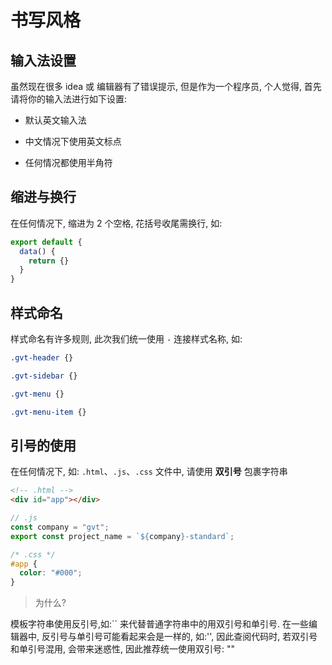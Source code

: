 书写风格
=======

输入法设置
---------

虽然现在很多 idea 或 编辑器有了错误提示, 但是作为一个程序员, 个人觉得, 首先请将你的输入法进行如下设置:

- 默认英文输入法

- 中文情况下使用英文标点

- 任何情况都使用半角符

缩进与换行
---------

在任何情况下, 缩进为 2 个空格, 花括号收尾需换行, 如:

```javascript
export default {
  data() {
    return {}
  }
}
```

样式命名
-------

样式命名有许多规则, 此次我们统一使用 ```-``` 连接样式名称, 如:

```css
.gvt-header {}

.gvt-sidebar {}

.gvt-menu {}

.gvt-menu-item {}
```

引号的使用
---------

在任何情况下, 如: ```.html```、```.js```、```.css``` 文件中, 请使用 **双引号** 包裹字符串

```html
<!-- .html -->
<div id="app"></div>
```

```js
// .js
const company = "gvt";
export const project_name = `${company}-standard`;
```

```css
/* .css */
#app {
  color: "#000";
}
```

>为什么?

模板字符串使用反引号,如:`` 来代替普通字符串中的用双引号和单引号. 在一些编辑器中, 反引号与单引号可能看起来会是一样的, 如:'', 因此查阅代码时, 若双引号和单引号混用, 会带来迷惑性, 因此推荐统一使用双引号: "" 